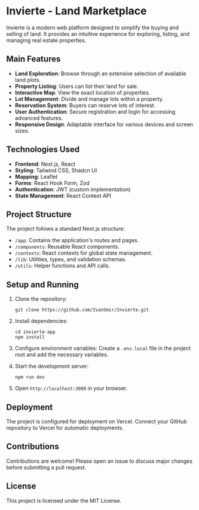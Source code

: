 # Invierte - Land Marketplace

Invierte is a modern web platform designed to simplify the buying and selling of land. It provides an intuitive experience for exploring, listing, and managing real estate properties.

## Main Features

- **Land Exploration**: Browse through an extensive selection of available land plots.
- **Property Listing**: Users can list their land for sale.
- **Interactive Map**: View the exact location of properties.
- **Lot Management**: Divide and manage lots within a property.
- **Reservation System**: Buyers can reserve lots of interest.
- **User Authentication**: Secure registration and login for accessing advanced features.
- **Responsive Design**: Adaptable interface for various devices and screen sizes.

## Technologies Used

- **Frontend**: Next.js, React
- **Styling**: Tailwind CSS, Shadcn UI
- **Mapping**: Leaflet
- **Forms**: React Hook Form, Zod
- **Authentication**: JWT (custom implementation)
- **State Management**: React Context API

## Project Structure

The project follows a standard Next.js structure:

- `/app`: Contains the application's routes and pages.
- `/components`: Reusable React components.
- `/contexts`: React contexts for global state management.
- `/lib`: Utilities, types, and validation schemas.
- `/utils`: Helper functions and API calls.

## Setup and Running

1. Clone the repository:
   ```
   git clone https://github.com/IvanSmir/Invierte.git
   ```

2. Install dependencies:
   ```
   cd invierte-app
   npm install
   ```

3. Configure environment variables:
   Create a `.env.local` file in the project root and add the necessary variables.

4. Start the development server:
   ```
   npm run dev
   ```

5. Open `http://localhost:3000` in your browser.

## Deployment

The project is configured for deployment on Vercel. Connect your GitHub repository to Vercel for automatic deployments.

## Contributions

Contributions are welcome! Please open an issue to discuss major changes before submitting a pull request.

## License

This project is licensed under the MIT License.
